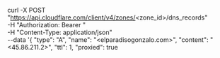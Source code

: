 curl -X POST "https://api.cloudflare.com/client/v4/zones/<zone_id>/dns_records" \
     -H "Authorization: Bearer <JYWHK5P5E49B5EFQ2H47KSB5BCAYZ1EDBH>" \
     -H "Content-Type: application/json" \
     --data '{
       "type": "A",
       "name": "<elparadisogonzalo.com>",
       "content": "<45.86.211.2>",
       "ttl": 1,
       "proxied": true
